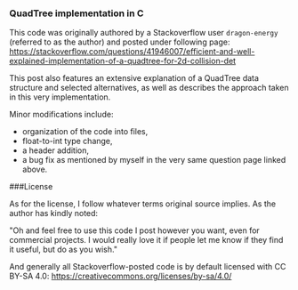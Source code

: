 ### QuadTree implementation in C

This code was originally authored by a Stackoverflow user `dragon-energy` (referred to as the author) and posted under following page:
https://stackoverflow.com/questions/41946007/efficient-and-well-explained-implementation-of-a-quadtree-for-2d-collision-det

This post also features an extensive explanation of a QuadTree data structure and selected alternatives, as well as describes the approach taken in this very implementation.
 
Minor modifications include:
- organization of the code into files,
- float-to-int type change,
- a header addition,
- a bug fix as mentioned by myself in the very same question page linked above.
 
###License
 
As for the license, I follow whatever terms original source implies. As the author has kindly noted:

"Oh and feel free to use this code I post however you want, even for commercial projects.
 I would really love it if people let me know if they find it useful, but do as you wish."

And generally all Stackoverflow-posted code is by default licensed with CC BY-SA 4.0:
https://creativecommons.org/licenses/by-sa/4.0/